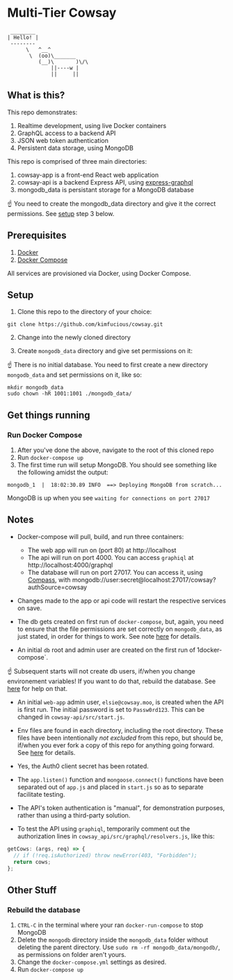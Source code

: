 # Multi-Tier Cowsay

```console
 ________
| Hello! |
 --------
      \   ^__^
       \  (oo)\_______
          (__)\       )\/\
              ||----w |
              ||     ||
```

## What is this?

This repo demonstrates:

1. Realtime development, using live Docker containers
2. GraphQL access to a backend API
3. JSON web token authentication
4. Persistent data storage, using MongoDB

This repo is comprised of three main directories:

1. cowsay-app is a front-end React web application
2. cowsay-api is a backend Express API, using [express-graphql](https://github.com/graphql/express-graphql)
3. mongodb_data is persistant storage for a MongoDB database

☝️ You need to create the mongodb_data directory and give it the correct permissions. See [setup](#setup) step 3 below.

## Prerequisites

1. [Docker](https://www.docker.com/products/docker-desktop)
2. [Docker Compose](https://docs.docker.com/compose/install/)

All services are provisioned via Docker, using Docker Compose.

## Setup

1. Clone this repo to the directory of your choice:

```console
git clone https://github.com/kimfucious/cowsay.git
```

2. Change into the newly cloned directory

3. Create `mongodb_data` directory and give set permissions on it:

☝️ There is no initial database. You need to first create a new directory `mongodb_data` and set permissions on it, like so:

```console
mkdir mongodb_data
sudo chown -hR 1001:1001 ./mongodb_data/
```

## Get things running

### Run Docker Compose

1. After you've done the above, navigate to the root of this cloned repo
2. Run `docker-compose up`
3. The first time run will setup MongoDB. You should see something like the following amidst the output:

```console
mongodb_1  |  18:02:30.89 INFO  ==> Deploying MongoDB from scratch...
```

MongoDB is up when you see `waiting for connections on port 27017`

## Notes

- Docker-compose will pull, build, and run three containers:

  - The web app will run on (port 80) at http://localhost
  - The api will run on port 4000. You can access `graphiql` at http://localhost:4000/graphql
  - The database will run on port 27017. You can access it, using [Compass](https://www.mongodb.com/products/compass), with mongodb://user:secret@localhost:27017/cowsay?authSource=cowsay

- Changes made to the app or api code will restart the respective services on save.

- The db gets created on first run of `docker-compose`, but, again, you need to ensure that the file permissions are set correctly on `mongodb_data`, as just stated, in order for things to work. See note [here](https://github.com/bitnami/bitnami-docker-mongodb#persisting-your-database) for details.

- An initial `db` root and admin user are created on the first run of 1docker-compose`.

☝️ Subsequent starts will not create db users, if/when you change environement variables! If you want to do that, rebuild the database. See [here](#rebuild-the-database) for help on that.

- An initial `web-app` admin user, `elsie@cowsay.moo`, is created when the API is first run. The initial password is set to `Passw0rd123`. This can be changed in `cowsay-api/src/start.js`.

- Env files are found in each directory, including the root directory. These files have been intentionally _not excluded_ from this repo, but should be, if/when you ever fork a copy of this repo for anything going forward. See [here](https://www.npmjs.com/package/dotenv#should-i-commit-my-env-file) for details.

- Yes, the Auth0 client secret has been rotated.

- The `app.listen()` function and `mongoose.connect()` functions have been separated out of `app.js` and placed in `start.js` so as to separate facilitate testing.

- The API's token authentication is "manual", for demonstration purposes, rather than using a third-party solution.

- To test the API using `graphiql`, temporarily comment out the authorization lines in `cowsay_api/src/graphql/resolvers.js`, like this:

```js
getCows: (args, req) => {
  // if (!req.isAuthorized) throw newError(403, "Forbidden");
  return cows;
};
```

## Other Stuff

### Rebuild the database

1. `CTRL-C` in the terminal where your ran `docker-run-compose` to stop MongoDB
2. Delete the `mongodb` directory inside the `mongodb_data` folder without deleting the parent directory. Use `sudo rm -rf mongodb_data/mongodb/`, as permissions on folder aren't yours.
3. Change the `docker-compose.yml` settings as desired.
4. Run `docker-compose up`
